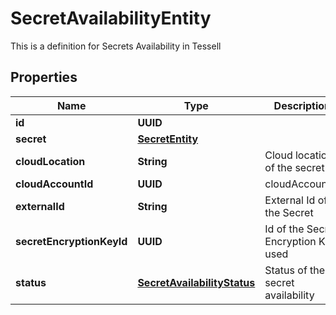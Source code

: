 

# SecretAvailabilityEntity

This is a definition for Secrets Availability in Tessell

## Properties

Name | Type | Description | Notes
------------ | ------------- | ------------- | -------------
**id** | **UUID** |  |  [optional]
**secret** | [**SecretEntity**](SecretEntity.md) |  |  [optional]
**cloudLocation** | **String** | Cloud location of the secret |  [optional]
**cloudAccountId** | **UUID** | cloudAccountId |  [optional]
**externalId** | **String** | External Id of the Secret |  [optional]
**secretEncryptionKeyId** | **UUID** | Id of the Secret Encryption Key used |  [optional]
**status** | [**SecretAvailabilityStatus**](SecretAvailabilityStatus.md) | Status of the secret availability |  [optional]



